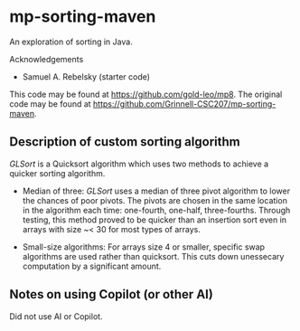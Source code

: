 # mp-sorting-maven

An exploration of sorting in Java.

Acknowledgements

* Samuel A. Rebelsky (starter code)

This code may be found at <https://github.com/gold-leo/mp8>. The original code may be found at <https://github.com/Grinnell-CSC207/mp-sorting-maven>.

Description of custom sorting algorithm
---------------------------------------

_GLSort_ is a Quicksort algorithm which uses two methods to achieve a quicker sorting algorithm.

- Median of three: _GLSort_ uses a median of three pivot algorithm to lower the chances of poor pivots. The pivots are chosen in the same location in the algorithm each time: one-fourth, one-half, three-fourths. Through testing, this method proved to be quicker than an insertion sort even in arrays with size ~< 30 for most types of arrays.

- Small-size algorithms: For arrays size 4 or smaller, specific swap algorithms are used rather than quicksort. This cuts down unessecary computation by a significant amount.

Notes on using Copilot (or other AI)
------------------------------------

Did not use AI or Copilot.  
